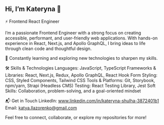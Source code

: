 ## Hi, I’m Kateryna 👋

⚡ Frontend React Engineer

I’m a passionate Frontend Engineer with a strong focus on creating accessible, performant, and user-friendly web applications. With hands-on experience in React, Next.js, and Apollo GraphQL, I bring ideas to life through clean code and thoughtful design.

🧠 Constantly learning and exploring new technologies to sharpen my skills.

🛠️ Skills & Technologies
Languages: JavaScript, TypeScript
Frameworks & Libraries: React, Next.js, Redux, Apollo GraphQL, React Hook Form
Styling: CSS, Styled Components, Tailwind CSS
Tools & Platforms: Git, Storybook, npm/yarn, Strapi (Headless CMS)
Testing: React Testing Library, Jest
Soft Skills: Collaboration, problem-solving, and a goal-oriented mindset

📬 Get in Touch
LinkedIn: www.linkedin.com/in/kateryna-shulha-3872401b1
Email: katya.llazorenko@gmail.com

Feel free to connect, collaborate, or explore my repositories for more!
